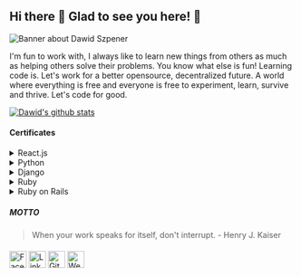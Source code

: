 ## Hi there 👋 Glad to see you here! 🤩

<img src="https://github.com/DawidSzpener/DawidSzpener/blob/main/background.png" alt="Banner about Dawid Szpener">

I'm fun to work with, I always like to learn new things from others as much as helping others solve their problems. You know what else is fun! Learning code is. Let's work for a better opensource, decentralized future. A world where everything is free and everyone is free to experiment, learn, survive and thrive. Let's code for good.

[![Dawid's github stats](https://github-readme-stats.vercel.app/api?username=DawidSzpener&hide=issues&show_icons=true&theme=tokyonight)](https://github.com/anuraghazra/github-readme-stats)

#### Certificates

<details>
  <summary>
    React.js
  </summary>
  <img src="https://github.com/DawidSzpener/DawidSzpener/blob/main/certificates/UC-eaf23a47-b9fe-45c5-81c4-476d81534223.jpg" alt="certificate" width="400" height="300">
</details>

<details>
  <summary>
    Python
  </summary>
  <img src="https://github.com/DawidSzpener/DawidSzpener/blob/main/certificates/UC-99bdc4ae-9380-4f93-b402-4cbfc292548e.jpg" alt="certificate" width="400" height="300">
</details>

<details>
  <summary>
    Django
  </summary>
  <img src="https://raw.githubusercontent.com/DawidSzpener/DawidSzpener/main/certificates/UC-808f6e67-4b28-46e1-9def-67db8ab06490.jpg" alt="certificate" width="400" height="300">
</details>

<details>
  <summary>
    Ruby
  </summary>
  <img src="https://raw.githubusercontent.com/DawidSzpener/DawidSzpener/main/certificates/UC-969de199-bf5d-4ede-ad46-d9a91fe02ae8.jpg" alt="certificate" width="400" height="300">
</details>

<details>
  <summary>
    Ruby on Rails
  </summary>
  <img src="https://github.com/DawidSzpener/DawidSzpener/blob/main/certificates/UC-eb17ceae-3890-455e-b65c-73f862e22f1b.jpg" alt="certificate" width="400" height="300">
</details>

##### MOTTO

> When your work speaks for itself, don't interrupt. - Henry J. Kaiser

####

<a href="https://www.facebook.com/dawid.szpener.5" target="_blank"><img src="https://github.com/DawidSzpener/DawidSzpener/blob/main/fb.png" alt="Facebook" width="30"></a>
<a href="https://www.linkedin.com/in/dawid-szpener-b853021a1/" target="_blank"><img src="https://github.com/DawidSzpener/DawidSzpener/blob/main/in.png" alt="LinkedIn" width="30"></a>
<a href="https://github.com/DawidSzpener" target="_blank"><img src="https://github.com/DawidSzpener/DawidSzpener/blob/main/git.png" alt="GitHub" width="30"></a>
<a href="https://www.dawidszpener.com" target="_blank"><img src="https://github.com/DawidSzpener/DawidSzpener/blob/main/www.png" alt="Website" width="30"></a>
